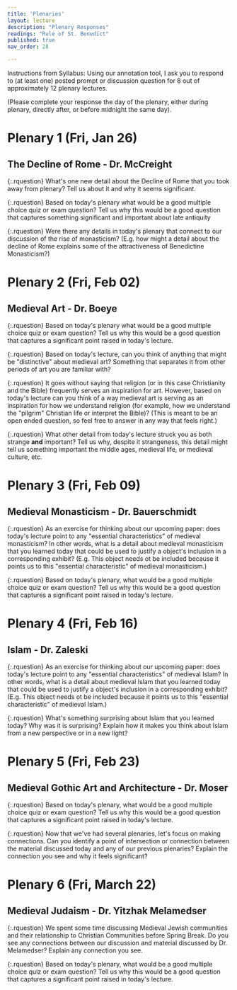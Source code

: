 ```yaml
---
title: 'Plenaries'
layout: lecture
description: "Plenary Responses"
readings: "Rule of St. Benedict"
published: true
nav_order: 28

---
```


Instructions from Syllabus: Using our annotation tool, I ask you to respond to (at least one) posted prompt or discussion question for 8 out of approximately 12 plenary lectures. 

(Please complete your response the day of the plenary, either during plenary, directly after, or before midnight the same day).

# Plenary 1 (Fri, Jan 26)
## The Decline of Rome - Dr. McCreight

<div class="discussion" markdown="1">

{:.rquestion}
What's one new detail about the Decline of Rome that you took away from plenary? Tell us about it and why it seems significant.

{:.rquestion}
Based on today's plenary what would be a good multiple choice quiz or exam question? Tell us why this would be a good question that captures something significant and important about late antiquity

{:.rquestion}
Were there any details in today's plenary that connect to our discussion of the rise of monasticism? (E.g. how might a detail about the decline of Rome explains some of the attractiveness of Benedictine Monasticism?)

</div>

# Plenary 2 (Fri, Feb 02)
## Medieval Art - Dr. Boeye

<div class="discussion" markdown="1">

{:.rquestion}
Based on today's plenary what would be a good multiple choice quiz or exam question? Tell us why this would be a good question that captures a significant point raised in today's lecture.

{:.rquestion}
Based on today's lecture, can you think of anything that might be "distinctive" about medieval art? Something that separates it from other periods of art you are familiar with?

{:.rquestion}
It goes without saying that religion (or in this case Christianity and the Bible) frequently serves an inspiration for art. However, based on today's lecture can you think of a way medieval art is serving as an inspiration for how we understand religion (for example, how we understand the "pilgrim" Christian life or interpret the Bible)? (This is meant to be an open ended question, so feel free to answer in any way that feels right.)

{:.rquestion}
What other detail from today's lecture struck you as both strange **and** important? Tell us why, despite it strangeness, this detail might tell us something important the middle ages, medieval life, or medieval culture, etc.

</div>


# Plenary 3 (Fri, Feb 09)
## Medieval Monasticism - Dr. Bauerschmidt

<div class="discussion" markdown="1">

{:.rquestion}
As an exercise for thinking about our upcoming paper: does today's lecture point to any "essential characteristics" of medieval monasticism? In other words, what is a detail about medieval monasticism that you learned today that could be used to justify a object's inclusion in a corresponding exhibit? (E.g. This object needs ot be included because it points us to this "essential characteristic" of medieval monasticism.)

{:.rquestion}
Based on today's plenary, what would be a good multiple choice quiz or exam question? Tell us why this would be a good question that captures a significant point raised in today's lecture.


</div>


# Plenary 4 (Fri, Feb 16)
## Islam - Dr. Zaleski

{:.rquestion}
As an exercise for thinking about our upcoming paper: does today's lecture point to any "essential characteristics" of medieval Islam? In other words, what is a detail about medieval Islam that you learned today that could be used to justify a object's inclusion in a corresponding exhibit? (E.g. This object needs ot be included because it points us to this "essential characteristic" of medieval Islam.)

{:.rquestion}
What's something surprising about Islam that you learned today? Why was it is surprising? Explain how it makes you think about Islam from a new perspective or in a new light?

# Plenary 5 (Fri, Feb 23)
## Medieval Gothic Art and Architecture - Dr. Moser

{:.rquestion}
Based on today's plenary, what would be a good multiple choice quiz or exam question? Tell us why this would be a good question that captures a significant point raised in today's lecture.

{:.rquestion}
Now that we've had several plenaries, let's focus on making connections. Can you identify a point of intersection or connection between the material discussed today and any of our previous plenaries? Explain the connection you see and why it feels significant?

# Plenary 6 (Fri, March 22)
## Medieval Judaism - Dr. Yitzhak Melamedser

{:.rquestion}
We spent some time discussing Medieval Jewish communities and their relationship to Christian Communities before Spring Break. Do you see any connections between our discussion and material discussed by Dr. Melamedser? Explain any connection you see. 

{:.rquestion}
Based on today's plenary, what would be a good multiple choice quiz or exam question? Tell us why this would be a good question that captures a significant point raised in today's lecture.